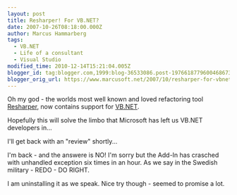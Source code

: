 ```yaml
---
layout: post
title: Resharper! For VB.NET?
date: 2007-10-26T08:18:00.000Z
author: Marcus Hammarberg
tags:
  - VB.NET
  - Life of a consultant
  - Visual Studio
modified_time: 2010-12-14T15:21:04.005Z
blogger_id: tag:blogger.com,1999:blog-36533086.post-1976618779600468673
blogger_orig_url: https://www.marcusoft.net/2007/10/resharper-for-vbnet.html
---
```



Oh my
god - the worlds most well known and loved refactoring
tool [Resharper](http://www.jetbrains.com/resharper/),
now contains support for
[VB.NET](http://www.jetbrains.com/resharper/features/newfeatures.html#vbImprovements).

Hopefully this will solve the limbo that Microsoft has left us VB.NET
developers in...

I'll get back with an "review" shortly...

I'm back - and the answere is NO! I'm sorry but the Add-In has crasched
with unhandled exception six times in an hour. As we say in the Swedish
military - REDO - DO RIGHT.

I am uninstalling it as we speak. Nice try though - seemed to promise a
lot.
